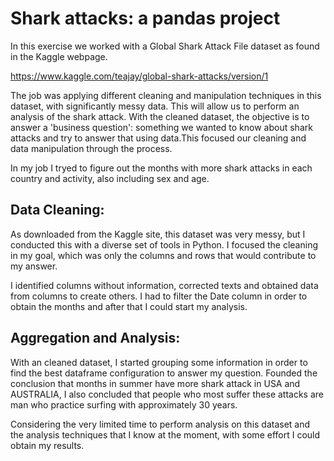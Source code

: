 # Shark attacks: a pandas project

In this exercise we worked with a Global Shark Attack File dataset as found in the Kaggle webpage.

https://www.kaggle.com/teajay/global-shark-attacks/version/1

The job was applying different cleaning and manipulation techniques in this dataset, with significantly messy data. This will allow us to perform an analysis of the shark attack. With the cleaned dataset, the objective is to answer a 'business question': something we wanted to know about shark attacks and try to answer that using data.This focused
our cleaning and data manipulation through the process.

In my job I tryed to figure out the months with more shark attacks in each country and activity, also including sex and age.

## Data Cleaning:

As downloaded from the Kaggle site, this dataset was very messy, but  I conducted this with a diverse set of tools in Python. I focused the cleaning in my goal, which was only the columns and rows that would contribute to my answer.

I identified columns without information, corrected texts and obtained data from columns to create others. I had to filter the Date column in order to obtain the months and after that I could start my analysis.

## Aggregation and Analysis:

With an cleaned dataset, I started grouping some information in order to find the best dataframe configuration to answer my question. Founded the conclusion that months in summer have more shark attack in USA and AUSTRALIA, I also concluded that people who most suffer these attacks are man who practice surfing with approximately 30 years. 

Considering the very limited time to perform analysis on this dataset and the analysis techniques that I know at the moment, with some effort I could obtain my results. 
